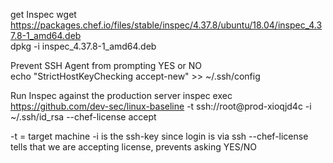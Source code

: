 get Inspec
wget https://packages.chef.io/files/stable/inspec/4.37.8/ubuntu/18.04/inspec_4.37.8-1_amd64.deb  
dpkg -i inspec_4.37.8-1_amd64.deb  

Prevent SSH Agent from prompting YES or NO  
echo "StrictHostKeyChecking accept-new" >> ~/.ssh/config  

Run Inspec against the production server
inspec exec https://github.com/dev-sec/linux-baseline -t ssh://root@prod-xioqjd4c -i ~/.ssh/id_rsa --chef-license accept  

-t = target machine
-i is the ssh-key since login is via ssh
--chef-license tells that we are accepting license, prevents asking YES/NO

